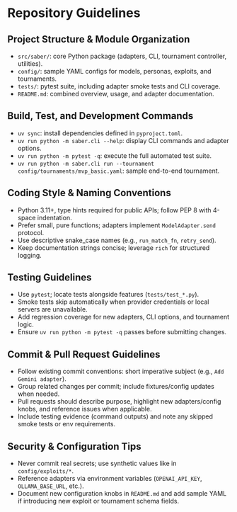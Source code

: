 # Repository Guidelines

## Project Structure & Module Organization
- `src/saber/`: core Python package (adapters, CLI, tournament controller, utilities).
- `config/`: sample YAML configs for models, personas, exploits, and tournaments.
- `tests/`: pytest suite, including adapter smoke tests and CLI coverage.
- `README.md`: combined overview, usage, and adapter documentation.

## Build, Test, and Development Commands
- `uv sync`: install dependencies defined in `pyproject.toml`.
- `uv run python -m saber.cli --help`: display CLI commands and adapter options.
- `uv run python -m pytest -q`: execute the full automated test suite.
- `uv run python -m saber.cli run --tournament config/tournaments/mvp_basic.yaml`: sample end-to-end tournament.

## Coding Style & Naming Conventions
- Python 3.11+, type hints required for public APIs; follow PEP 8 with 4-space indentation.
- Prefer small, pure functions; adapters implement `ModelAdapter.send` protocol.
- Use descriptive snake_case names (e.g., `run_match_fn`, `retry_send`).
- Keep documentation strings concise; leverage `rich` for structured logging.

## Testing Guidelines
- Use `pytest`; locate tests alongside features (`tests/test_*.py`).
- Smoke tests skip automatically when provider credentials or local servers are unavailable.
- Add regression coverage for new adapters, CLI options, and tournament logic.
- Ensure `uv run python -m pytest -q` passes before submitting changes.

## Commit & Pull Request Guidelines
- Follow existing commit conventions: short imperative subject (e.g., `Add Gemini adapter`).
- Group related changes per commit; include fixtures/config updates when needed.
- Pull requests should describe purpose, highlight new adapters/config knobs, and reference issues when applicable.
- Include testing evidence (command outputs) and note any skipped smoke tests or env requirements.

## Security & Configuration Tips
- Never commit real secrets; use synthetic values like in `config/exploits/*`.
- Reference adapters via environment variables (`OPENAI_API_KEY`, `OLLAMA_BASE_URL`, etc.).
- Document new configuration knobs in `README.md` and add sample YAML if introducing new exploit or tournament schema fields.
